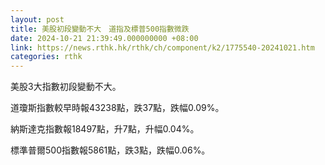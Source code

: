 ```yaml
---
layout: post
title: 美股初段變動不大　道指及標普500指數微跌
date: 2024-10-21 21:39:49.000000000 +08:00
link: https://news.rthk.hk/rthk/ch/component/k2/1775540-20241021.htm
categories: rthk
---
```


美股3大指數初段變動不大。

道瓊斯指數較早時報43238點，跌37點，跌幅0.09%。

納斯達克指數報18497點，升7點，升幅0.04%。

標準普爾500指數報5861點，跌3點，跌幅0.06%。
